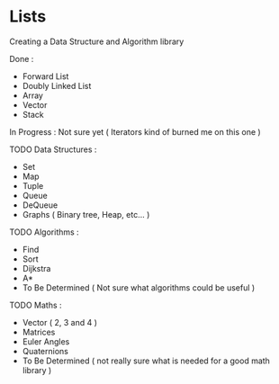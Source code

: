 # Lists
Creating a Data Structure and Algorithm library

Done :
  - Forward List
  - Doubly Linked List
  - Array
  - Vector
  - Stack

In Progress :
Not sure yet ( Iterators kind of burned me on this one )

TODO Data Structures :
  - Set
  - Map
  - Tuple
  - Queue
  - DeQueue
  - Graphs ( Binary tree, Heap, etc... )

TODO Algorithms :
  - Find
  - Sort
  - Dijkstra
  - A*
  - To Be Determined ( Not sure what algorithms could be useful )
  
TODO Maths :
  - Vector ( 2, 3 and 4 )
  - Matrices
  - Euler Angles
  - Quaternions
  - To Be Determined ( not really sure what is needed for a good math library )
